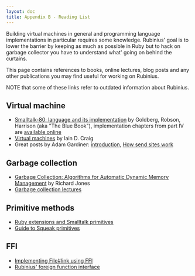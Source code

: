 ```yaml
---
layout: doc
title: Appendix B - Reading List
---
```


Building virtual machines in general and programming language implementations
in particular requires some knowledge. Rubinius' goal is to lower the barrier
by keeping as much as possible in Ruby but to hack on garbage collector you
have to understand what' going on behind the curtains.

This page contains references to books, online lectures, blog posts and any
other publications you may find useful for working on Rubinius.

NOTE that some of these links refer to outdated information about Rubinius.

Virtual machine
---------------

  * [Smalltalk-80: language and its implementation](http://tinyurl.com/3a2pdq)
    by Goldberg, Robson, Harrison (aka "The Blue Book"), implementation
    chapters from part IV are [available online](http://tinyurl.com/6zlsd)
  * [Virtual machines](http://tinyurl.com/3ydkqg) by Iain D. Craig
  * Great posts by Adam Gardiner: [introduction](http://tinyurl.com/35y2jh),
    [How send sites work](http://tinyurl.com/34c6e8)


Garbage collection
------------------

  * [Garbage Collection: Algorithms for Automatic Dynamic Memory
    Management](http://tinyurl.com/3dygmo) by Richard Jones
  * [Garbage collection lectures](http://tinyurl.com/2mhek4)


Primitive methods
-----------------

  * [Ruby extensions and Smalltalk
    primitives](http://talklikeaduck.denhaven2.com/articles/2007/06/04/ruby-extensions-vs-smalltalk-primitives)
  * [Guide to Squeak
    primitives](http://www.fit.vutbr.cz/study/courses/OMP/public/software/sqcdrom2/Tutorials/SqOnlineBook_(SOB)/englisch/sqk/sqk00083.htm)


FFI
---

  * [Implementing File#link using
    FFI](http://redartisan.com/2007/10/11/rubinius-coding)
  * [Rubinius' foreign function
    interface](http://blog.segment7.net/articles/2008/01/15/rubinius-foreign-function-interface)
